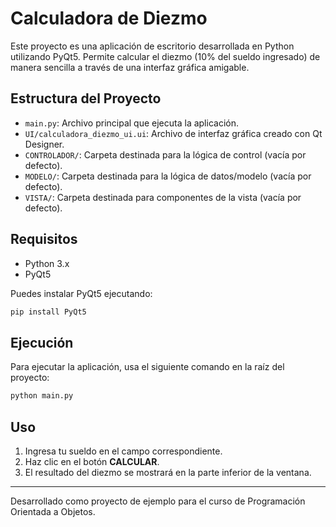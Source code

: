 # Calculadora de Diezmo

Este proyecto es una aplicación de escritorio desarrollada en Python utilizando PyQt5. Permite calcular el diezmo (10% del sueldo ingresado) de manera sencilla a través de una interfaz gráfica amigable.

## Estructura del Proyecto

- `main.py`: Archivo principal que ejecuta la aplicación.
- `UI/calculadora_diezmo_ui.ui`: Archivo de interfaz gráfica creado con Qt Designer.
- `CONTROLADOR/`: Carpeta destinada para la lógica de control (vacía por defecto).
- `MODELO/`: Carpeta destinada para la lógica de datos/modelo (vacía por defecto).
- `VISTA/`: Carpeta destinada para componentes de la vista (vacía por defecto).

## Requisitos

- Python 3.x
- PyQt5

Puedes instalar PyQt5 ejecutando:

```sh
pip install PyQt5
```

## Ejecución

Para ejecutar la aplicación, usa el siguiente comando en la raíz del proyecto:

```sh
python main.py
```

## Uso

1. Ingresa tu sueldo en el campo correspondiente.
2. Haz clic en el botón **CALCULAR**.
3. El resultado del diezmo se mostrará en la parte inferior de la ventana.

---

Desarrollado como proyecto de ejemplo para el curso de Programación Orientada a Objetos.